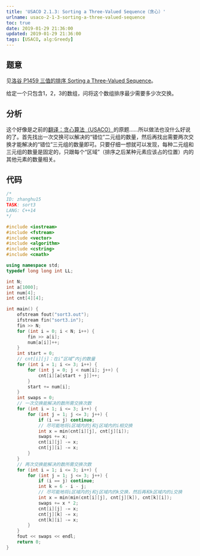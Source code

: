 ```yaml
---
title: 'USACO 2.1.3: Sorting a Three-Valued Sequence（贪心）'
urlname: usaco-2-1-3-sorting-a-three-valued-sequence
toc: true
date: 2019-01-29 21:36:00
updated: 2019-01-29 21:36:00
tags: [USACO, alg:Greedy]
---
```


## 题意

见[洛谷 P1459 三值的排序 Sorting a Three-Valued Sequence](https://www.luogu.org/problemnew/show/P1459)。

给定一个只包含1，2，3的数组，问将这个数组排序最少需要多少次交换。

## 分析

这个好像是之前的[翻译：贪心算法（USACO）](/post/greedy-algorithm-usaco-translation)的原题……所以做法也没什么好说的了。首先找出一次交换可以解决的“错位”二元组的数量，然后再找出需要两次交换才能解决的“错位”三元组的数量即可。只要仔细一想就可以发现，每种二元组和三元组的数量是固定的，只跟每个“区域”（排序之后某种元素应该占的位置）内的其他元素的数量相关。

## 代码

```cpp
/*
ID: zhanghu15
TASK: sort3
LANG: C++14
*/

#include <iostream>
#include <fstream>
#include <vector>
#include <algorithm>
#include <cstring>
#include <cmath>

using namespace std;
typedef long long int LL;

int N;
int a[1000];
int num[4];
int cnt[4][4];

int main() {
    ofstream fout("sort3.out");
    ifstream fin("sort3.in");
    fin >> N;
    for (int i = 0; i < N; i++) {
        fin >> a[i];
        num[a[i]]++;
    }
    int start = 0;
    // cnt[i][j]：在i“区域”内j的数量
    for (int i = 1; i <= 3; i++) {
        for (int j = 0; j < num[i]; j++) {
            cnt[i][a[start + j]]++;
        }
        start += num[i];
    }
    int swaps = 0;
    // 一次交换能解决的数所需交换次数
    for (int i = 1; i <= 3; i++) {
        for (int j = 1; j <= 3; j++) {
            if (i == j) continue;
            // 尽可能地将i区域内的j和j区域内的i相交换
            int x = min(cnt[i][j], cnt[j][i]);
            swaps += x;
            cnt[i][j] -= x;
            cnt[j][i] -= x;
        }
    }
    // 两次交换能解决的数所需交换次数
    for (int i = 1; i <= 3; i++) {
        for (int j = 1; j <= 3; j++) {
            if (i == j) continue;
            int k = 6 - i - j;
            // 尽可能地将i区域内的j和j区域内的k交换，然后再和k区域内的i交换
            int x = min(min(cnt[i][j], cnt[j][k]), cnt[k][i]);
            swaps += x * 2;
            cnt[i][j] -= x;
            cnt[j][k] -= x;
            cnt[k][i] -= x;
        }
    }
    fout << swaps << endl;
    return 0;
}
```
